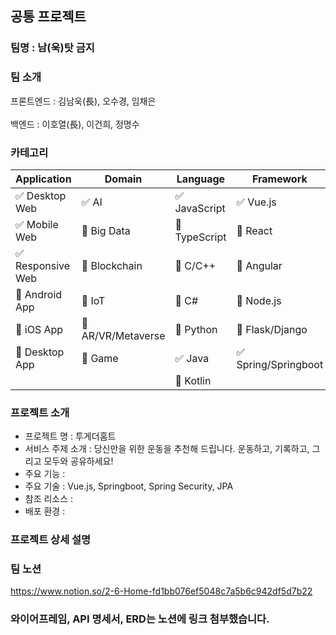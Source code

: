 ## **공통 프로젝트**

### 팀명 : 남(욱)탓 금지


###  **팀 소개**

프론트엔드 : 김남욱(長), 오수경, 임채은     
</br>
백엔드 : 이호열(長), 이건희, 정명수



### **카테고리**  

| Application                       | Domain                                | Language                         | Framework                            |
| --------------------------------- | ------------------------------------- | -------------------------------- | ------------------------------------ |
| :white_check_mark: Desktop Web    | :white_check_mark: AI                 | :white_check_mark: JavaScript    | :white_check_mark: Vue.js            |
| :white_check_mark: Mobile Web     | :black_square_button: Big Data        | :black_square_button: TypeScript | :black_square_button: React          |
| :white_check_mark: Responsive Web | :black_square_button: Blockchain      | :black_square_button: C/C++      | :black_square_button: Angular        |
| :black_square_button: Android App | :black_square_button: IoT             | :black_square_button: C#         | :black_square_button: Node.js        |
| :black_square_button: iOS App     | :black_square_button: AR/VR/Metaverse | :black_square_button: Python     | :black_square_button: Flask/Django   |
| :black_square_button: Desktop App | :black_square_button: Game            | :white_check_mark: Java          | :white_check_mark: Spring/Springboot |
|                                   |                                       | :black_square_button: Kotlin     |                                      |



### 프로젝트 소개 

- 프로젝트 명 : 투게더홈트
- 서비스 주제 소개 : 당신만을 위한 운동을 추천해 드립니다. 운동하고, 기록하고, 그리고 모두와 공유하세요! 
- 주요 기능 :  
- 주요 기술 : Vue.js, Springboot, Spring Security, JPA
- 참조 리소스 : 
- 배포 환경  :


### 프로젝트 상세 설명



### 팀 노션

https://www.notion.so/2-6-Home-fd1bb076ef5048c7a5b6c942df5d7b22


### 와이어프레임, API 명세서, ERD는 노션에 링크 첨부했습니다. 


